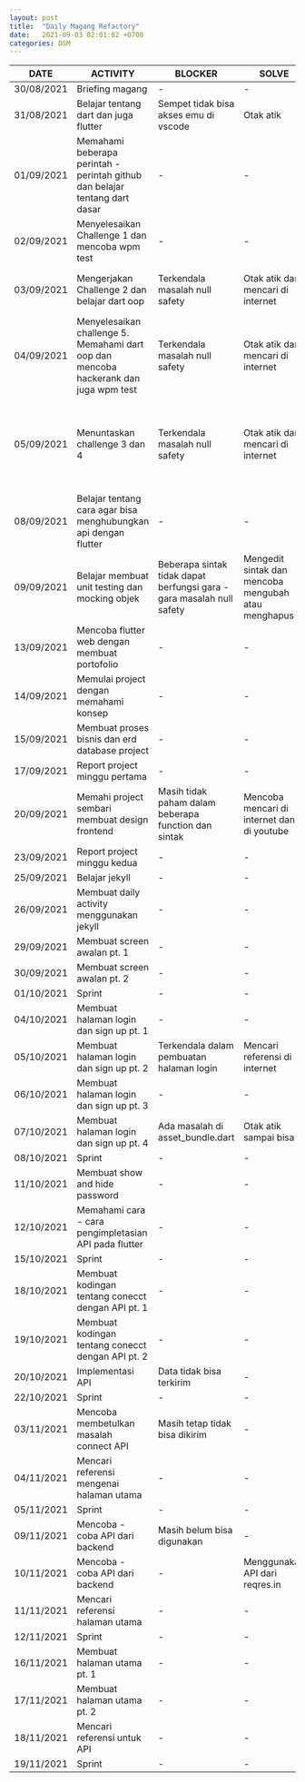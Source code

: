 ```yaml
---
layout: post
title:  "Daily Magang Refactory"
date:   2021-09-03 02:01:02 +0700
categories: DSM
---
```


| DATE | ACTIVITY | BLOCKER | SOLVE | REPOSITORY |
| --- | --- | --- | --- | --- |
| 30/08/2021 | Briefing magang | - | - | - |
| 31/08/2021 | Belajar tentang dart dan juga flutter | Sempet tidak bisa akses emu di vscode | Otak atik | - |
| 01/09/2021 | Memahami beberapa perintah -perintah github dan belajar tentang dart dasar | - | - | [https://github.com/RenPaijo](https://github.com/RenPaijo) |
| 02/09/2021 | Menyelesaikan Challenge 1 dan mencoba wpm test | - | - | [https://github.com/RenPaijo/Portfolio](https://github.com/RenPaijo/Portfolio) |
| 03/09/2021 | Mengerjakan Challenge 2 dan belajar dart oop | Terkendala masalah null safety | Otak atik dan mencari di internet | [https://github.com/RenPaijo/refactory-challanges-day-2](https://github.com/RenPaijo/refactory-challanges-day-2) |
| 04/09/2021 | Menyelesaikan challenge 5. Memahami dart oop dan mencoba hackerank dan juga wpm test | Terkendala masalah null safety | Otak atik dan mencari di internet | [https://github.com/RenPaijo/refactory-challanges-day-5](https://github.com/RenPaijo/refactory-challanges-day-5) |
| 05/09/2021 | Menuntaskan challenge 3 dan 4 | Terkendala masalah null safety | Otak atik dan mencari di internet | [https://github.com/RenPaijo/refactory-challanges-day-3](https://github.com/RenPaijo/refactory-challanges-day-3)~~[https://github.com/RenPaijo/refactory-challanges-day-4](https://github.com/RenPaijo/refactory-challanges-day-4) |
| 08/09/2021 | Belajar tentang cara agar bisa menghubungkan api dengan flutter | - | - | - |
| 09/09/2021 | Belajar membuat unit testing dan mocking objek | Beberapa sintak tidak dapat berfungsi gara - gara masalah null safety | Mengedit sintak dan mencoba mengubah atau menghapus | - |
| 13/09/2021 | Mencoba flutter web dengan membuat portofolio | - | - | - |
| 14/09/2021 | Memulai project dengan memahami konsep | - | - | - |
| 15/09/2021 | Membuat proses bisnis dan erd database project | - | - | - |
| 17/09/2021 | Report project minggu pertama | - | - | - |
| 20/09/2021 | Memahi project sembari membuat design frontend | Masih tidak paham dalam beberapa function dan sintak | Mencoba mencari di internet dan di youtube | - |
| 23/09/2021 | Report project minggu kedua | - | - | - |
| 25/09/2021 | Belajar jekyll | - | - | - |
| 26/09/2021 | Membuat daily activity menggunakan jekyll | - | - | [https://renpaijo.github.io/refactory-jekyll/](https://renpaijo.github.io/refactory-jekyll/) |
| 29/09/2021 | Membuat screen awalan pt. 1 | - | - | - |
| 30/09/2021 | Membuat screen awalan pt. 2 | - | - | - |
| 01/10/2021 | Sprint  | - | - | - |
| 04/10/2021 | Membuat halaman login dan sign up pt. 1 | - | - | - |
| 05/10/2021 | Membuat halaman login dan sign up pt. 2 | Terkendala dalam pembuatan halaman login | Mencari referensi di internet | - |
| 06/10/2021 | Membuat halaman login dan sign up pt. 3 | - | - | - |
| 07/10/2021 | Membuat halaman login dan sign up pt. 4 | Ada masalah di asset_bundle.dart | Otak atik sampai bisa | - |
| 08/10/2021 | Sprint | - | - | - |
| 11/10/2021 | Membuat show and hide password | - | - | - |
| 12/10/2021 | Memahami cara - cara pengimpletasian API pada flutter | - | - | - |
| 15/10/2021 | Sprint | - | - | - |
| 18/10/2021 | Membuat kodingan tentang conecct dengan API pt. 1 | - | - | - |
| 19/10/2021 | Membuat kodingan tentang conecct dengan API pt. 2 | - | - | - |
| 20/10/2021 | Implementasi API | Data tidak bisa terkirim | - | - |
| 22/10/2021 | Sprint | - | - | - |
| 03/11/2021 | Mencoba membetulkan masalah connect API | Masih tetap tidak bisa dikirim | - | - |
| 04/11/2021 | Mencari referensi mengenai halaman utama | - | - | - |
| 05/11/2021 | Sprint | - | - | - |
| 09/11/2021 | Mencoba - coba API dari backend | Masih belum bisa digunakan | - | - |
| 10/11/2021 | Mencoba - coba API dari backend | - | Menggunakan API dari reqres.in | - |
| 11/11/2021 | Mencari referensi halaman utama | - | - | - |
| 12/11/2021 | Sprint | - | - | - |
| 16/11/2021 | Membuat halaman utama pt. 1 | - | - | - |
| 17/11/2021 | Membuat halaman utama pt. 2 | - | - | - |
| 18/11/2021 | Mencari referensi untuk API | - | - | - |
| 19/11/2021 | Sprint | - | - | - |



